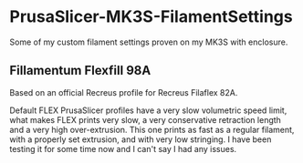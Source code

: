 # PrusaSlicer-MK3S-FilamentSettings
Some of my custom filament settings proven on my MK3S with enclosure.

## Fillamentum Flexfill 98A
Based on an official Recreus profile for Recreus Filaflex 82A.

Default FLEX PrusaSlicer profiles have a very slow volumetric speed limit, what makes FLEX prints very slow, a very conservative retraction length and a very high over-extrusion. This one prints as fast as a regular filament, with a properly set extrusion, and with very low stringing. I have been testing it for some time now and I can't say I had any issues.
